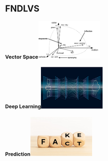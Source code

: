 # FNDLVS

### Vector Space<img src="https://github.com/singh-l/FNDLVS/blob/master/images/vector.png" width="200">
### Deep Learning<img src="https://github.com/singh-l/FNDLVS/blob/master/images/dl.png" width="200">
### Prediction<img src="https://github.com/singh-l/FNDLVS/blob/master/images/fact-fake.png" width="200">
